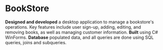 # BookStore
**Designed and developed** a desktop application to manage a bookstore's operations. Key features include user sign-up, adding, editing, and removing books, as well as managing customer information. 
**Built** using C# WinForms. 
**Database** populated data, and all queries are done using SQL queries, joins and subqueries.
